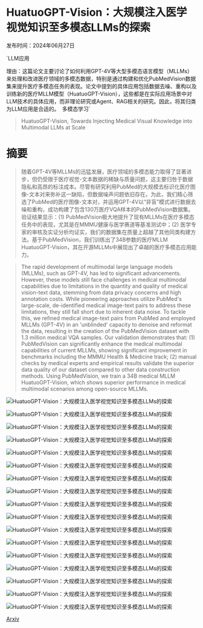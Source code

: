 # HuatuoGPT-Vision：大规模注入医学视觉知识至多模态LLMs的探索

发布时间：2024年06月27日

`LLM应用

理由：这篇论文主要讨论了如何利用GPT-4V等大型多模态语言模型（MLLMs）来处理和改进医疗领域的多模态数据，特别是通过构建和优化PubMedVision数据集来提升医疗多模态任务的表现。论文中提到的具体应用包括数据去噪、重构以及训练新的医疗MLLM模型（HuatuoGPT-Vision），这些都是在实际应用场景中对LLM技术的具体应用，而非理论研究或Agent、RAG相关的研究。因此，将其归类为LLM应用是合适的。` `多模态学习`

> HuatuoGPT-Vision, Towards Injecting Medical Visual Knowledge into Multimodal LLMs at Scale

# 摘要

> 随着GPT-4V等MLLMs的迅猛发展，医疗领域的多模态能力取得了显著进步，但仍受限于医疗视觉-文本数据的稀缺与质量问题，这主要归咎于数据隐私和高昂的标注成本。尽管有研究利用PubMed的大规模去标识化医疗图像-文本对来弥补这一缺陷，但数据噪声问题依旧存在。为此，我们精心筛选了PubMed的医疗图像-文本对，并运用GPT-4V以“非盲”模式进行数据去噪和重构，成功构建了包含130万医疗VQA样本的PubMedVision数据集。验证结果显示：(1) PubMedVision极大地提升了现有MLLMs在医疗多模态任务中的表现，尤其是在MMMU健康与医学赛道等基准测试中；(2) 医学专家的审核及实证分析均证实，我们的数据集在质量上超越了其他同类构建方法。基于PubMedVision，我们训练出了34B参数的医疗MLLM HuatuoGPT-Vision，其在开源MLLMs中展现出了卓越的医疗多模态应用能力。

> The rapid development of multimodal large language models (MLLMs), such as GPT-4V, has led to significant advancements. However, these models still face challenges in medical multimodal capabilities due to limitations in the quantity and quality of medical vision-text data, stemming from data privacy concerns and high annotation costs. While pioneering approaches utilize PubMed's large-scale, de-identified medical image-text pairs to address these limitations, they still fall short due to inherent data noise. To tackle this, we refined medical image-text pairs from PubMed and employed MLLMs (GPT-4V) in an 'unblinded' capacity to denoise and reformat the data, resulting in the creation of the PubMedVision dataset with 1.3 million medical VQA samples. Our validation demonstrates that: (1) PubMedVision can significantly enhance the medical multimodal capabilities of current MLLMs, showing significant improvement in benchmarks including the MMMU Health & Medicine track; (2) manual checks by medical experts and empirical results validate the superior data quality of our dataset compared to other data construction methods. Using PubMedVision, we train a 34B medical MLLM HuatuoGPT-Vision, which shows superior performance in medical multimodal scenarios among open-source MLLMs.

![HuatuoGPT-Vision：大规模注入医学视觉知识至多模态LLMs的探索](../../../paper_images/2406.19280/x1.png)

![HuatuoGPT-Vision：大规模注入医学视觉知识至多模态LLMs的探索](../../../paper_images/2406.19280/x2.png)

![HuatuoGPT-Vision：大规模注入医学视觉知识至多模态LLMs的探索](../../../paper_images/2406.19280/datatype1.jpg)

![HuatuoGPT-Vision：大规模注入医学视觉知识至多模态LLMs的探索](../../../paper_images/2406.19280/datatype2.jpg)

![HuatuoGPT-Vision：大规模注入医学视觉知识至多模态LLMs的探索](../../../paper_images/2406.19280/x3.png)

![HuatuoGPT-Vision：大规模注入医学视觉知识至多模态LLMs的探索](../../../paper_images/2406.19280/x4.png)

![HuatuoGPT-Vision：大规模注入医学视觉知识至多模态LLMs的探索](../../../paper_images/2406.19280/7325.jpg)

![HuatuoGPT-Vision：大规模注入医学视觉知识至多模态LLMs的探索](../../../paper_images/2406.19280/11.jpg)

![HuatuoGPT-Vision：大规模注入医学视觉知识至多模态LLMs的探索](../../../paper_images/2406.19280/56.jpg)

![HuatuoGPT-Vision：大规模注入医学视觉知识至多模态LLMs的探索](../../../paper_images/2406.19280/348.jpg)

![HuatuoGPT-Vision：大规模注入医学视觉知识至多模态LLMs的探索](../../../paper_images/2406.19280/7851.jpg)

![HuatuoGPT-Vision：大规模注入医学视觉知识至多模态LLMs的探索](../../../paper_images/2406.19280/4330_0.jpg)

![HuatuoGPT-Vision：大规模注入医学视觉知识至多模态LLMs的探索](../../../paper_images/2406.19280/4330_1.jpg)

![HuatuoGPT-Vision：大规模注入医学视觉知识至多模态LLMs的探索](../../../paper_images/2406.19280/7646_1.jpg)

![HuatuoGPT-Vision：大规模注入医学视觉知识至多模态LLMs的探索](../../../paper_images/2406.19280/7646_2.jpg)

![HuatuoGPT-Vision：大规模注入医学视觉知识至多模态LLMs的探索](../../../paper_images/2406.19280/7646_3.jpg)

![HuatuoGPT-Vision：大规模注入医学视觉知识至多模态LLMs的探索](../../../paper_images/2406.19280/7646_0.jpg)

[Arxiv](https://arxiv.org/abs/2406.19280)